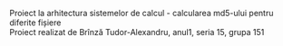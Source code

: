 Proiect la arhitectura sistemelor de calcul - calcularea md5-ului pentru diferite fișiere  
Proiect realizat de Brînză Tudor-Alexandru, anul1, seria 15, grupa 151
